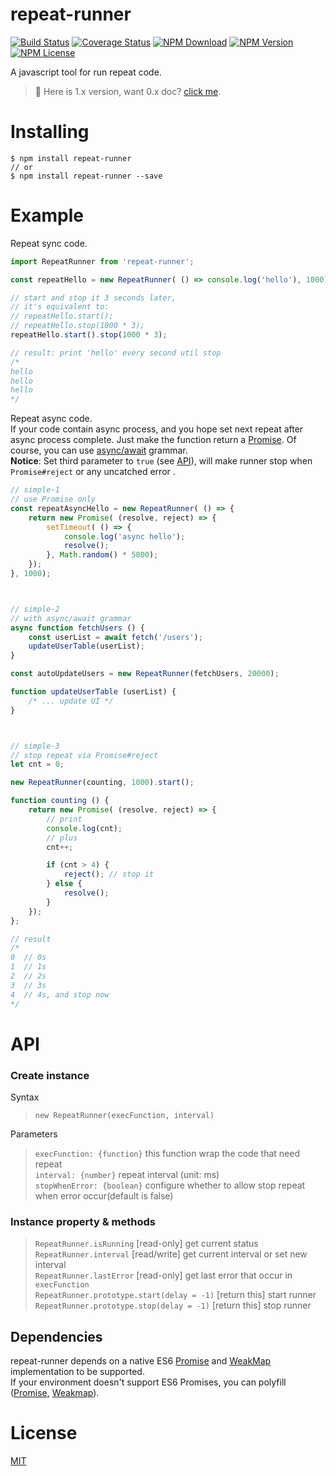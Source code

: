 # repeat-runner

[![Build Status](https://img.shields.io/circleci/project/huanguolin/repeat-runner/master.svg)](https://circleci.com/gh/huanguolin/repeat-runner)
[![Coverage Status](https://img.shields.io/codecov/c/github/Huanguolin/repeat-runner/master.svg)](https://codecov.io/github/Huanguolin/repeat-runner?branch=master)
[![NPM Download](https://img.shields.io/npm/dt/repeat-runner.svg?style=flat)](https://www.npmjs.org/package/repeat-runner)
[![NPM Version](https://img.shields.io/npm/v/repeat-runner.svg?style=flat)](https://www.npmjs.org/package/repeat-runner)
[![NPM License](https://img.shields.io/npm/l/repeat-runner.svg?style=flat)](https://www.npmjs.org/package/repeat-runner)

A javascript tool for run repeat code. 

> 📌 Here is 1.x version, want 0.x doc? [click me](https://github.com/huanguolin/repeat-runner/tree/0.x).


# Installing 

```shell
$ npm install repeat-runner
// or
$ npm install repeat-runner --save
```



# Example

Repeat sync code.
```js
import RepeatRunner from 'repeat-runner';

const repeatHello = new RepeatRunner( () => console.log('hello'), 1000);

// start and stop it 3 seconds later, 
// it's equivalent to:
// repeatHello.start();
// repeatHello.stop(1000 * 3);
repeatHello.start().stop(1000 * 3);

// result: print 'hello' every second util stop 
/*
hello
hello
hello
*/
```

Repeat async code.   
If your code contain async process, and you hope set next repeat after async process complete.
Just make the function return a [Promise](https://developer.mozilla.org/en-US/docs/Web/JavaScript/Reference/Global_Objects/Promise).
Of course, you can use [async/await](https://developer.mozilla.org/en-US/docs/Web/JavaScript/Reference/Statements/async_function) grammar.    
**Notice**: Set third parameter to `true` (see [API](https://github.com/huanguolin/repeat-runner#api)), will make runner stop when `Promise#reject` or any uncatched error .

```js
// simple-1
// use Promise only
const repeatAsyncHello = new RepeatRunner( () => {
    return new Promise( (resolve, reject) => {
        setTimeout( () => {
            console.log('async hello');
            resolve();
        }, Math.random() * 5000);
    });
}, 1000);



// simple-2
// with async/await grammar
async function fetchUsers () {
    const userList = await fetch('/users');
    updateUserTable(userList);
}

const autoUpdateUsers = new RepeatRunner(fetchUsers, 20000);

function updateUserTable (userList) {
    /* ... update UI */
}



// simple-3
// stop repeat via Promise#reject
let cnt = 0;

new RepeatRunner(counting, 1000).start();

function counting () {
    return new Promise( (resolve, reject) => {   
        // print         
        console.log(cnt);
        // plus
        cnt++;

        if (cnt > 4) {
            reject(); // stop it 
        } else { 
            resolve(); 
        }
    });
};

// result
/*
0  // 0s
1  // 1s
2  // 2s
3  // 3s
4  // 4s, and stop now
*/
```



# API

### Create instance  

Syntax
> `new RepeatRunner(execFunction, interval)`   

Parameters
> `execFunction: {function}` this function wrap the code that need repeat  
> `interval: {number}` repeat interval (unit: ms)  
> `stopWhenError: {boolean}` configure whether to allow stop repeat when error occur(default is false)

### Instance property & methods

> `RepeatRunner.isRunning` [read-only] get current status    
> `RepeatRunner.interval` [read/write] get current interval or set new interval    
> `RepeatRunner.lastError` [read-only] get last error that occur in `execFunction`    
> `RepeatRunner.prototype.start(delay = -1)` [return this] start runner  
> `RepeatRunner.prototype.stop(delay = -1)` [return this] stop runner   



## Dependencies

repeat-runner depends on a native ES6 [Promise](https://developer.mozilla.org/en-US/docs/Web/JavaScript/Reference/Global_Objects/Promise) and [WeakMap](https://developer.mozilla.org/en-US/docs/Web/JavaScript/Reference/Global_Objects/WeakMap) implementation to be supported.   
If your environment doesn't support ES6 Promises, you can polyfill ([Promise](https://github.com/jakearchibald/es6-promise), [Weakmap](https://github.com/Polymer/WeakMap)).



# License
[MIT](https://opensource.org/licenses/MIT) 